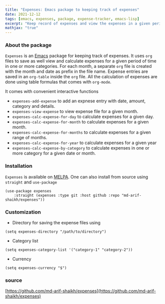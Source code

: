 ```yaml
---
title: "Expenses: Emacs package to keeping track of expenses"
date: 2021-12-12
tags: [emacs, expenses, package, expense-tracker, emacs-lisp]
excerpt: "Keep record of expenses and view the expenses in a given period of time in one or more category"
mathjax: "true"
---
```


### About the package
`Expenses` is an [Emacs](https://www.gnu.org/software/emacs/) package for keeping track of expenses. It uses `org` files to save as well view and calculate
expenses for a given period of time in one or more categories. For each month, a separate `org` file is created with the month and date as prefix in the file name. 
Expense entries are saved in an `org-table` inside the `org` file. All the calculation of expenses are done using table formulas that comes with `org-mode`.

It comes with convenient interactive functions
 - `expenses-add-expense` to add an expnese entry with date, amount, category and details.
 - `expenses-view-expense` to	view expense file for a given month.
 - `expenses-calc-expense-for-day` to	calculate expenses for a given day.
 - `expenses-calc-expense-for-month` to	calculate expenses for a given month.
 - `expenses-calc-expense-for-months` to calculate expenses for a given range of months.
 - `expenses-calc-expense-for-year` to calculate expenses for a given year
 - `expenses-calc-expense-by-category` to	calculate expenses in one or more category for a given date or month.

###  Installation
`Expenses` is available on [MELPA](https://melpa.org/). One can also install from source using `straight` and `use-package`
```emacs-lisp
(use-package expenses
    :straight (expenses :type git :host github :repo "md-arif-shaikh/expenses"))
```

### Customization
 - Directory for saving the expense files using
 ```emacs-lisp
 (setq expenses-directory "/path/to/directory")
 ```
 - Category list
 ```emacs-lisp
 (setq expenses-category-list '("category-1" "category-2"))
 ```
 - Currency
 ```emacs-lisp
 (setq expenses-currency "$")
 ```
 
### source
[https://github.com/md-arif-shaikh/expenses](https://github.com/md-arif-shaikh/expenses)
